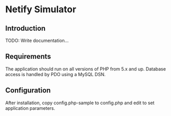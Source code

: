 Netify Simulator
================

Introduction
------------

TODO: Write documentation...

Requirements
------------

The application should run on all versions of PHP from 5.x and up.  Database access is handled by PDO using a MySQL DSN.

Configuration
-------------

After installation, copy config.php-sample to config.php and edit to set application
parameters.

